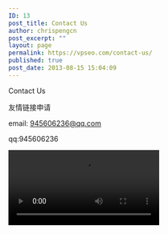 ```yaml
---
ID: 13
post_title: Contact Us
author: chrispengcn
post_excerpt: ""
layout: page
permalink: https://vpseo.com/contact-us/
published: true
post_date: 2013-08-15 15:04:09
---
```

Contact Us

友情链接申请

email: 945606236@qq.com

qq:945606236


<video id="background-video" autoplay="autoplay" loop="loop" width="300" height="150">
<source src="https://media.yyenglish.cn/videobackground.webm" type="video/mp4" />
</video>